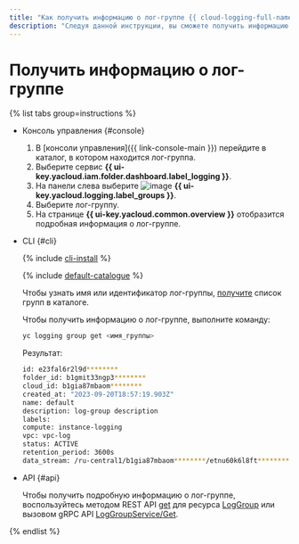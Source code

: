 ```yaml
---
title: "Как получить информацию о лог-группе {{ cloud-logging-full-name }}"
description: "Следуя данной инструкции, вы сможете получить информацию о лог-группе."
---
```


# Получить информацию о лог-группе

{% list tabs group=instructions %}

- Консоль управления {#console}

  1. В [консоли управления]({{ link-console-main }}) перейдите в каталог, в котором находится лог-группа.
  1. Выберите сервис **{{ ui-key.yacloud.iam.folder.dashboard.label_logging }}**.
  1. На панели слева выберите ![image](../../_assets/console-icons/tray.svg) **{{ ui-key.yacloud.logging.label_groups }}**.
  1. Выберите лог-группу.
  1. На странице **{{ ui-key.yacloud.common.overview }}** отобразится подробная информация о лог-группе.

- CLI {#cli}

  {% include [cli-install](../../_includes/cli-install.md) %}

  {% include [default-catalogue](../../_includes/default-catalogue.md) %}

  Чтобы узнать имя или идентификатор лог-группы, [получите](list.md) список групп в каталоге.

  Чтобы получить информацию о лог-группе, выполните команду:

  ```bash
  yc logging group get <имя_группы>
  ```

  Результат:

  ```bash
  id: e23fal6r2l9d********
  folder_id: b1gmit33ngp3********
  cloud_id: b1gia87mbaom********
  created_at: "2023-09-20T18:57:19.903Z"
  name: default
  description: log-group description
  labels:
  compute: instance-logging
  vpc: vpc-log
  status: ACTIVE
  retention_period: 3600s
  data_stream: /ru-central1/b1gia87mbaom********/etnu60k6l8ft********/sample-stream
  ```

- API {#api}

  Чтобы получить подробную информацию о лог-группе, воспользуйтесь методом REST API [get](../api-ref/LogGroup/get.md) для ресурса [LogGroup](../api-ref/LogGroup/index.md) или вызовом gRPC API [LogGroupService/Get](../api-ref/grpc/log_group_service.md#Get).

{% endlist %}